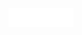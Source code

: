 <p align="center">
  <img src="https://raw.githubusercontent.com/novax-client/.github/refs/heads/main/logo_full.png" alt="Nova Logo" style="vertical-align: middle;"/>
</p>
